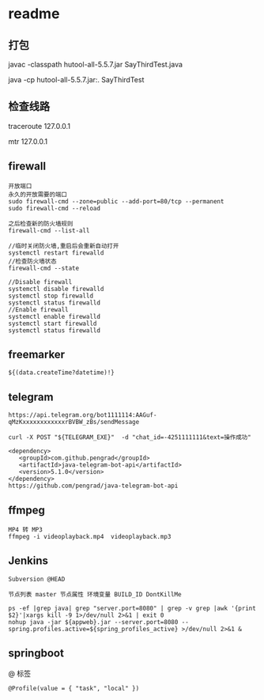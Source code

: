 # readme

## 打包

 javac -classpath hutool-all-5.5.7.jar SayThirdTest.java
 
 java -cp hutool-all-5.5.7.jar:. SayThirdTest
 
## 检查线路

traceroute      127.0.0.1

mtr  127.0.0.1


## firewall
```
开放端口
永久的开放需要的端口
sudo firewall-cmd --zone=public --add-port=80/tcp --permanent
sudo firewall-cmd --reload

之后检查新的防火墙规则
firewall-cmd --list-all

//临时关闭防火墙,重启后会重新自动打开
systemctl restart firewalld
//检查防火墙状态
firewall-cmd --state

//Disable firewall
systemctl disable firewalld
systemctl stop firewalld
systemctl status firewalld
//Enable firewall
systemctl enable firewalld
systemctl start firewalld
systemctl status firewalld
```

## freemarker

```
${(data.createTime?datetime)!}
```

## telegram
```
https://api.telegram.org/bot1111114:AAGuf-qMzKxxxxxxxxxxxxrBVBW_zBs/sendMessage

curl -X POST "${TELEGRAM_EXE}"  -d "chat_id=-4251111111&text=操作成功"

<dependency>
   <groupId>com.github.pengrad</groupId>
   <artifactId>java-telegram-bot-api</artifactId>
   <version>5.1.0</version>
</dependency>
https://github.com/pengrad/java-telegram-bot-api
```

## ffmpeg
```
MP4 转 MP3
ffmpeg -i videoplayback.mp4  videoplayback.mp3
```
## Jenkins

```
Subversion @HEAD

节点列表 master 节点属性 环境变量 BUILD_ID DontKillMe

ps -ef |grep java| grep "server.port=8080" | grep -v grep |awk '{print $2}'|xargs kill -9 1>/dev/null 2>&1 | exit 0
nohup java -jar ${appweb}.jar --server.port=8080 --spring.profiles.active=${spring_profiles_active} >/dev/null 2>&1 &

```
## springboot

@ 标签

```
@Profile(value = { "task", "local" })

```
